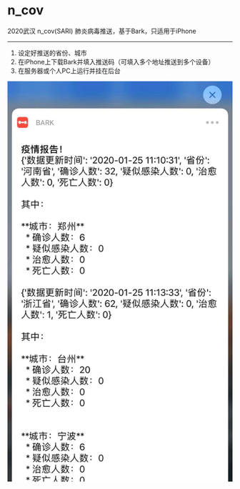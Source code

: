 # n_cov
2020武汉 n_cov(SARI) 肺炎病毒推送，基于Bark，只适用于iPhone

------------------

1. 设定好推送的省份、城市
2. 在iPhone上下载Bark并填入推送码（可填入多个地址推送到多个设备）
3. 在服务器或个人PC上运行并挂在后台

![Simple](https://raw.githubusercontent.com/jinqimu/cloudimg/master/img/微信图片_20200125191549.jpg)
